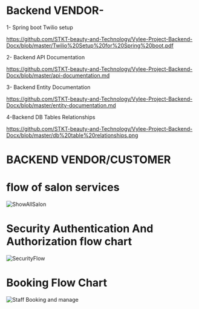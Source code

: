 # Backend VENDOR-
 1- Spring boot Twilio setup 
 
 https://github.com/STKT-beauty-and-Technology/Vylee-Project-Backend-Docx/blob/master/Twilio%20Setup%20for%20Spring%20boot.pdf

 2- Backend API Documentation

 https://github.com/STKT-beauty-and-Technology/Vylee-Project-Backend-Docx/blob/master/api-documentation.md

 3- Backend Entity Documentation

 https://github.com/STKT-beauty-and-Technology/Vylee-Project-Backend-Docx/blob/master/entity-documentation.md

 4-Backend DB Tables Relationships

 https://github.com/STKT-beauty-and-Technology/Vylee-Project-Backend-Docx/blob/master/db%20table%20relationships.png

 # BACKEND VENDOR/CUSTOMER

 # flow of salon services
 
![ShowAllSalon](https://github.com/user-attachments/assets/6c9d633b-286c-4e42-b1c1-376af7f24506)

# Security Authentication And Authorization flow chart

![SecurityFlow](https://github.com/user-attachments/assets/cf1bf1f3-66b5-44a5-8c66-8e0c79d00d91)

# Booking Flow Chart

![Staff Booking and manage](https://github.com/user-attachments/assets/40ca05fc-a6ce-4dbd-8306-dd805c8891bc)
